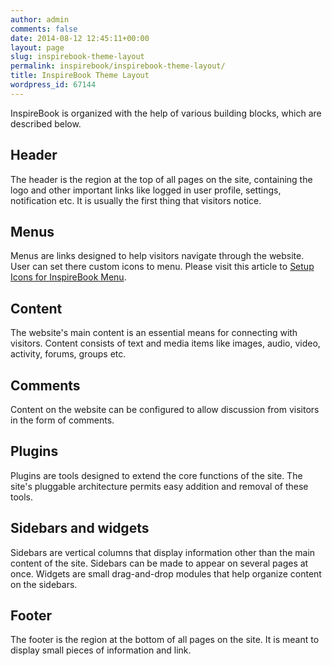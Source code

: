 ```yaml
---
author: admin
comments: false
date: 2014-08-12 12:45:11+00:00
layout: page
slug: inspirebook-theme-layout
permalink: inspirebook/inspirebook-theme-layout/
title: InspireBook Theme Layout
wordpress_id: 67144
---
```


InspireBook is organized with the help of various building blocks, which are described below.


## Header


The header is the region at the top of all pages on the site, containing the logo and other important links like logged in user profile, settings, notification etc. It is usually the first thing that visitors notice.


## Menus


Menus are links designed to help visitors navigate through the website. User can set there custom icons to menu. Please visit this article to [Setup Icons for InspireBook Menu](https://rtcamp.com/docs/inspirebook/setup-icons-inspirebook-menu/).


## Content


The website's main content is an essential means for connecting with visitors. Content consists of text and media items like images, audio, video, activity, forums, groups etc.


## Comments


Content on the website can be configured to allow discussion from visitors in the form of comments.


## Plugins


Plugins are tools designed to extend the core functions of the site. The site's pluggable architecture permits easy addition and removal of these tools.


## Sidebars and widgets


Sidebars are vertical columns that display information other than the main content of the site. Sidebars can be made to appear on several pages at once. Widgets are small drag-and-drop modules that help organize content on the sidebars.


## Footer


The footer is the region at the bottom of all pages on the site. It is meant to display small pieces of information and link.

